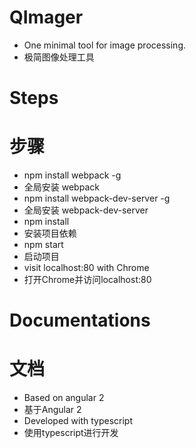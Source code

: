 # QImager
- One minimal tool for image processing.
- 极简图像处理工具

# Steps
# 步骤
- npm install webpack -g
- 全局安装 webpack
- npm install webpack-dev-server -g
- 全局安装 webpack-dev-server
- npm install
- 安装项目依赖
- npm start
- 启动项目
- visit localhost:80 with Chrome
- 打开Chrome并访问localhost:80

# Documentations
# 文档
- Based on angular 2
- 基于Angular 2
- Developed with typescript
- 使用typescript进行开发